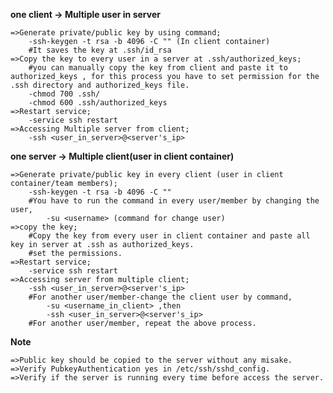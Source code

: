 **one client -> Multiple user in server**

    =>Generate private/public key by using command;
        -ssh-keygen -t rsa -b 4096 -C "" (In client container)
        #It saves the key at .ssh/id_rsa
    =>Copy the key to every user in a server at .ssh/authorized_keys;
        #you can manually copy the key from client and paste it to authorized_keys , for this process you have to set permission for the .ssh directory and authorized_keys file.
        -chmod 700 .ssh/
        -chmod 600 .ssh/authorized_keys 
    =>Restart service;
        -service ssh restart
    =>Accessing Multiple server from client;
        -ssh <user_in_server>@<server's_ip>

**one server -> Multiple client(user in client container)**

    =>Generate private/public key in every client (user in client container/team members);
        -ssh-keygen -t rsa -b 4096 -C ""
        #You have to run the command in every user/member by changing the user,
            -su <username> (command for change user)
    =>copy the key;
        #Copy the key from every user in client container and paste all key in server at .ssh as authorized_keys.
        #set the permissions.
    =>Restart service;
        -service ssh restart
    =>Accessing server from multiple client;
        -ssh <user_in_server>@<server's_ip>
        #For another user/member-change the client user by command,
            -su <username_in_client> ,then
            -ssh <user_in_server>@<server's_ip>
        #For another user/member, repeat the above process.

**Note**

    =>Public key should be copied to the server without any misake.
    =>Verify PubkeyAuthentication yes in /etc/ssh/sshd_config.
    =>Verify if the server is running every time before access the server.